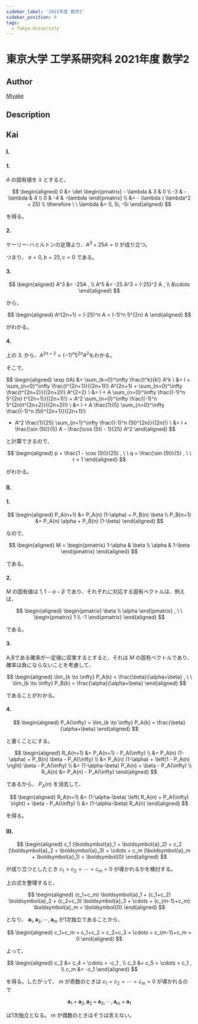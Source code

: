 ```yaml
---
sidebar_label: '2021年度 数学2'
sidebar_position: 9
tags:
  - Tokyo-University
---
```


# 東京大学 工学系研究科 2021年度 数学2

## **Author**
[Miyake](https://miyake.github.io/exams/index.html)

## **Description**

## **Kai**
### I.
#### 1.
$A$ の固有値を $\lambda$ とすると、

$$
\begin{aligned}
0
&= \det \begin{pmatrix} - \lambda & 3 & 0 \\ -3 & -\lambda & 4 \\ 0 & -4 & -\lambda \end{pmatrix}
\\
&= - \lambda ( \lambda^2 + 25)
\\
\therefore \ \ 
\lambda &= 0, 5i, -5i
\end{aligned}
$$

を得る。

#### 2.
ケーリー-ハミルトンの定理より、$A^3 + 25A = 0$ が成り立つ。

つまり、 $a=0,b=25,c=0$ である。

#### 3.

$$
\begin{aligned}
A^3 &= -25A
, \\
A^5 &= -25 A^3 = (-25)^2 A
, \\
&\cdots
\end{aligned}
$$

から、

$$
\begin{aligned}
A^{2n+1} = (-25)^n A = (-1)^n 5^{2n} A
\end{aligned}
$$

がわかる。

#### 4.
上の 3. から、$A^{2n+2} = (-1)^n 5^{2n} A^2$もわかる。

そこで、

$$
\begin{aligned}
\exp (tA)
&= \sum_{k=0}^\infty \frac{t^k}{k!} A^k
\\
&= I + \sum_{n=0}^\infty \frac{t^{2n+1}}{(2n+1)!} A^{2n+1} + \sum_{n=0}^\infty \frac{t^{2n+2}}{(2n+2)!} A^{2+2}
\\
&= I + A \sum_{n=0}^\infty \frac{(-1)^n 5^{2n} t^{2n+1}}{(2n+1)!} + A^2 \sum_{n=0}^\infty \frac{(-1)^n 5^{2n}t^{2n+2}}{(2n+2)!}
\\
&= I + A \frac{1}{5} \sum_{n=0}^\infty \frac{(-1)^n (5t)^{2n+1}}{(2n+1)!}
- A^2 \frac{1}{25} \sum_{n=1}^\infty \frac{(-1)^n (5t)^{2n}}{(2n)!}
\\
&= I + \frac{\sin (5t)}{5} A - \frac{\cos (5t) - 1}{25} A^2
\end{aligned}
$$

と計算できるので、

$$
\begin{aligned}
p = \frac{1 - \cos (5t)}{25}
, \ \ 
q = \frac{\sin (5t)}{5}
, \ \ 
r = 1
\end{aligned}
$$

がわかる。

### II.
#### 1.

$$
\begin{aligned}
P_A(n+1) &= P_A(n) (1-\alpha) + P_B(n) \beta
\\
P_B(n+1) &= P_A(n) \alpha + P_B(n) (1-\beta)
\end{aligned}
$$

なので、

$$
\begin{aligned}
M = \begin{pmatrix} 1-\alpha & \beta \\ \alpha & 1-\beta \end{pmatrix}
\end{aligned}
$$

である。

#### 2.
$M$ の固有値は $1, 1-\alpha-\beta$ であり、それぞれに対応する固有ベクトルは、例えば、

$$
\begin{aligned}
\begin{pmatrix} \beta \\ \alpha \end{pmatrix}
, \ \ 
\begin{pmatrix} 1 \\ -1 \end{pmatrix}
\end{aligned}
$$

である。

#### 3.
A,Bである確率が一定値に収束するとすると、それは $M$ の固有ベクトルであり、確率は負にならないことを考慮して、

$$
\begin{aligned}
\lim_{k \to \infty} P_A(k) = \frac{\beta}{\alpha+\beta}
, \ \ 
\lim_{k \to \infty} P_B(k) = \frac{\alpha}{\alpha+\beta}
\end{aligned}
$$

であることがわかる。

#### 4.

$$
\begin{aligned}
P_A(\infty) = \lim_{k \to \infty} P_A(k) = \frac{\beta}{\alpha+\beta}
\end{aligned}
$$

と書くことにする。

$$
\begin{aligned}
R_A(n+1)
&= P_A(n+1) - P_A(\infty)
\\
&= P_A(n) (1-\alpha) + P_B(n) \beta - P_A(\infty)
\\
&= P_A(n) (1-\alpha) + \left(1 - P_A(n) \right) \beta - P_A(\infty)
\\
&= (1-\alpha-\beta) P_A(n) + \beta - P_A(\infty)
\\
R_A(n) &= P_A(n) - P_A(\infty)
\end{aligned}
$$

であるから、 $P_A(n)$ を消去して、

$$
\begin{aligned}
R_A(n+1)
&= (1-\alpha-\beta) \left( R_A(n) + P_A(\infty) \right) + \beta - P_A(\infty)
\\
&= (1-\alpha-\beta) R_A(n)
\end{aligned}
$$

を得る。

### III.

$$
\begin{aligned}
c_1 (\boldsymbol{a}_1 + \boldsymbol{a}_2) +
c_2 (\boldsymbol{a}_2 + \boldsymbol{a}_3) + \cdots +
c_m (\boldsymbol{a}_m + \boldsymbol{a}_1)
= \boldsymbol{0}
\end{aligned}
$$

が成り立つとしたとき $c_1 = c_2 = \cdots = c_m = 0$
が導かれるかを検討する。

上の式を整理すると、

$$
\begin{aligned}
(c_1+c_m) \boldsymbol{a}_1 +
(c_1+c_2) \boldsymbol{a}_2 +
(c_2+c_3) \boldsymbol{a}_3 + \cdots +
(c_{m-1}+c_m) \boldsymbol{a}_m
= \boldsymbol{0}
\end{aligned}
$$

となり、
$\boldsymbol{a}_1, \boldsymbol{a}_2, \cdots, \boldsymbol{a}_m$
が1次独立であることから、

$$
\begin{aligned}
c_1+c_m = c_1+c_2 = c_2+c_3 = \cdots = c_{m-1}+c_m = 0
\end{aligned}
$$

よって、

$$
\begin{aligned}
c_2 &= c_4 = \cdots = -c_1
, \\
c_3 &= c_5 = \cdots =  c_1
, \\
c_m &= -c_1
\end{aligned}
$$

を得る。したがって、 $m$ が奇数のときは
$c_1 = c_2 = \cdots = c_m = 0$ が導かれるので

$$
\boldsymbol{a}_1 + \boldsymbol{a}_2,
\boldsymbol{a}_2 + \boldsymbol{a}_3, \cdots,
\boldsymbol{a}_m + \boldsymbol{a}_1
$$

は1次独立となる。
$m$ が偶数のときはそうは言えない。
